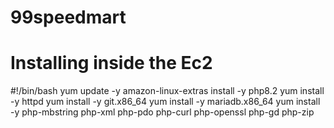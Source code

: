 # 99speedmart
# Installing inside the Ec2

#!/bin/bash
yum update -y
amazon-linux-extras install -y php8.2
yum install -y httpd
yum install -y git.x86_64
yum install -y mariadb.x86_64
yum install -y php-mbstring php-xml php-pdo php-curl php-openssl php-gd php-zip
